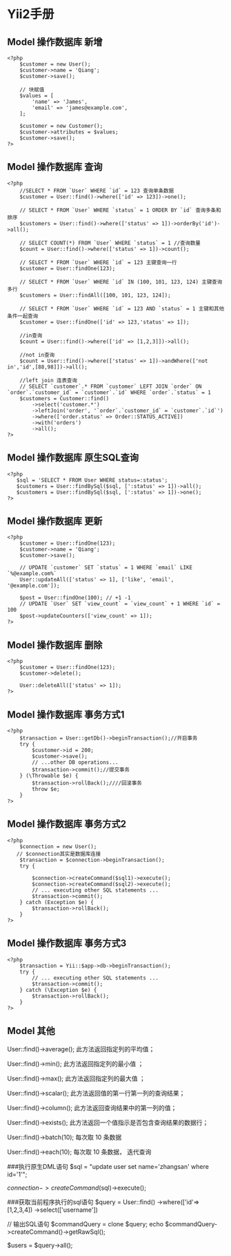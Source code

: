 # Yii2手册
## Model 操作数据库 新增
    <?php
        $customer = new User();
		$customer->name = 'Qiang';
		$customer->save();

		// 块赋值
		$values = [
    		'name' => 'James',
    		'email' => 'james@example.com',
		];

		$customer = new Customer();
		$customer->attributes = $values;
		$customer->save();
    ?>
## Model 操作数据库 查询
    <?php
        //SELECT * FROM `User` WHERE `id` = 123 查询单条数据
		$customer = User::find()->where(['id' => 123])->one();

		// SELECT * FROM `User` WHERE `status` = 1 ORDER BY `id` 查询多条和排序
		$customers = User::find()->where(['status' => 1])->orderBy('id')->all();

		// SELECT COUNT(*) FROM `User` WHERE `status` = 1 //查询数量
		$count = User::find()->where(['status' => 1])->count();
		
		// SELECT * FROM `User` WHERE `id` = 123 主键查询一行
		$customer = User::findOne(123);

		// SELECT * FROM `User` WHERE `id` IN (100, 101, 123, 124) 主键查询多行
		$customers = User::findAll([100, 101, 123, 124]);

		// SELECT * FROM `User` WHERE `id` = 123 AND `status` = 1 主键和其他条件一起查询
		$customer = User::findOne(['id' => 123,'status' => 1]);
		
		//in查询
		$count = User::find()->where(['id' => [1,2,3]])->all();

		//not in查询
		$count = User::find()->where(['status' => 1])->andWhere(['not in','id',[88,98]])->all();

		//left join 连表查询
		// SELECT `customer`.* FROM `customer` LEFT JOIN `order` ON `order`.`customer_id` = `customer`.`id` WHERE `order`.`status` = 1
		$customers = Customer::find()
    		->select('customer.*')
    		->leftJoin('order', '`order`.`customer_id` = `customer`.`id`')
   			->where(['order.status' => Order::STATUS_ACTIVE])
    		->with('orders')
    		->all();
    ?>
## Model 操作数据库 原生SQL查询
	<?php
       $sql = 'SELECT * FROM User WHERE status=:status';
	   $customers = User::findBySql($sql, [':status' => 1])->all();
	   $customers = User::findBySql($sql, [':status' => 1])->one();
    ?>
## Model 操作数据库 更新
 	<?php
        $customer = User::findOne(123);
		$customer->name = 'Qiang';
		$customer->save();
		
		// UPDATE `customer` SET `status` = 1 WHERE `email` LIKE `%@example.com%`
		User::updateAll(['status' => 1], ['like', 'email', '@example.com']);		

		$post = User::findOne(100); // +1 -1
		// UPDATE `User` SET `view_count` = `view_count` + 1 WHERE `id` = 100
		$post->updateCounters(['view_count' => 1]);
    ?>
## Model 操作数据库 删除
	<?php
        $customer = User::findOne(123);
		$customer->delete();

		User::deleteAll(['status' => 1]);
    ?>
## Model 操作数据库 事务方式1
	<?php
        $transaction = User::getDb()->beginTransaction();//开启事务
		try {
		    $customer->id = 200;
		    $customer->save();
		    // ...other DB operations...
		    $transaction->commit();//提交事务
		} (\Throwable $e) {
		    $transaction->rollBack();////回滚事务
		    throw $e;
		}
    ?>
## Model 操作数据库 事务方式2
	<?php
		$connection = new User();
       // $connection其实是数据库连接
		$transaction = $connection->beginTransaction();
		try {
			
		    $connection->createCommand($sql1)->execute();
		    $connection->createCommand($sql2)->execute();
		    // ... executing other SQL statements ...
		    $transaction->commit();
		} catch (Exception $e) {
		    $transaction->rollBack();
		}
    ?>
## Model 操作数据库 事务方式3
	<?php
		$transaction = Yii::$app->db->beginTransaction();
		try {
		    // ... executing other SQL statements ...
		    $transaction->commit();
		} catch (\Exception $e) {
		    $transaction->rollBack();
		}
    ?>
## Model 其他

User::find()->average();    此方法返回指定列的平均值；

User::find()->min();    此方法返回指定列的最小值 ；

User::find()->max();    此方法返回指定列的最大值 ；

User::find()->scalar();    此方法返回值的第一行第一列的查询结果；

User::find()->column();    此方法返回查询结果中的第一列的值；

User::find()->exists();    此方法返回一个值指示是否包含查询结果的数据行；

User::find()->batch(10);  每次取 10 条数据 

User::find()->each(10);  每次取 10 条数据， 迭代查询

###执行原生DML语句
$sql = "update user set name='zhangsan' where id='1'";

$connection->createCommand($sql)->execute();

###获取当前程序执行的sql语句
$query = User::find() ->where(['id'=>[1,2,3,4]) ->select(['username'])

// 输出SQL语句
$commandQuery = clone $query;
echo $commandQuery->createCommand()->getRawSql();

$users = $query->all();
